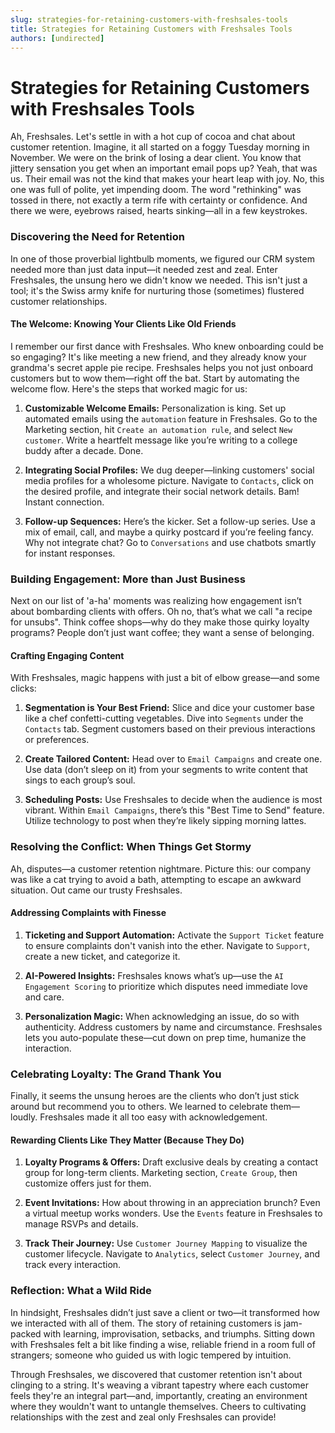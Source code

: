 ```yaml
---
slug: strategies-for-retaining-customers-with-freshsales-tools
title: Strategies for Retaining Customers with Freshsales Tools
authors: [undirected]
---
```



# Strategies for Retaining Customers with Freshsales Tools

Ah, Freshsales. Let's settle in with a hot cup of cocoa and chat about customer retention. Imagine, it all started on a foggy Tuesday morning in November. We were on the brink of losing a dear client. You know that jittery sensation you get when an important email pops up? Yeah, that was us. Their email was not the kind that makes your heart leap with joy. No, this one was full of polite, yet impending doom. The word "rethinking" was tossed in there, not exactly a term rife with certainty or confidence. And there we were, eyebrows raised, hearts sinking—all in a few keystrokes.

### Discovering the Need for Retention

In one of those proverbial lightbulb moments, we figured our CRM system needed more than just data input—it needed zest and zeal. Enter Freshsales, the unsung hero we didn't know we needed. This isn't just a tool; it's the Swiss army knife for nurturing those (sometimes) flustered customer relationships.

#### The Welcome: Knowing Your Clients Like Old Friends

I remember our first dance with Freshsales. Who knew onboarding could be so engaging? It's like meeting a new friend, and they already know your grandma's secret apple pie recipe. Freshsales helps you not just onboard customers but to wow them—right off the bat. Start by automating the welcome flow. Here's the steps that worked magic for us:

1. **Customizable Welcome Emails:** Personalization is king. Set up automated emails using the `automation` feature in Freshsales. Go to the Marketing section, hit `Create an automation rule`, and select `New customer`. Write a heartfelt message like you’re writing to a college buddy after a decade. Done.

2. **Integrating Social Profiles:** We dug deeper—linking customers' social media profiles for a wholesome picture. Navigate to `Contacts`, click on the desired profile, and integrate their social network details. Bam! Instant connection.

3. **Follow-up Sequences:** Here’s the kicker. Set a follow-up series. Use a mix of email, call, and maybe a quirky postcard if you’re feeling fancy. Why not integrate chat? Go to `Conversations` and use chatbots smartly for instant responses.

### Building Engagement: More than Just Business

Next on our list of 'a-ha' moments was realizing how engagement isn’t about bombarding clients with offers. Oh no, that’s what we call "a recipe for unsubs". Think coffee shops—why do they make those quirky loyalty programs? People don’t just want coffee; they want a sense of belonging.

#### Crafting Engaging Content

With Freshsales, magic happens with just a bit of elbow grease—and some clicks:

1. **Segmentation is Your Best Friend:** Slice and dice your customer base like a chef confetti-cutting vegetables. Dive into `Segments` under the `Contacts` tab. Segment customers based on their previous interactions or preferences.

2. **Create Tailored Content:** Head over to `Email Campaigns` and create one. Use data (don’t sleep on it) from your segments to write content that sings to each group’s soul.

3. **Scheduling Posts:** Use Freshsales to decide when the audience is most vibrant. Within `Email Campaigns`, there’s this "Best Time to Send" feature. Utilize technology to post when they’re likely sipping morning lattes.

### Resolving the Conflict: When Things Get Stormy

Ah, disputes—a customer retention nightmare. Picture this: our company was like a cat trying to avoid a bath, attempting to escape an awkward situation. Out came our trusty Freshsales.

#### Addressing Complaints with Finesse

1. **Ticketing and Support Automation:** Activate the `Support Ticket` feature to ensure complaints don't vanish into the ether. Navigate to `Support`, create a new ticket, and categorize it.

2. **AI-Powered Insights:** Freshsales knows what’s up—use the `AI Engagement Scoring` to prioritize which disputes need immediate love and care.

3. **Personalization Magic:** When acknowledging an issue, do so with authenticity. Address customers by name and circumstance. Freshsales lets you auto-populate these—cut down on prep time, humanize the interaction.

### Celebrating Loyalty: The Grand Thank You

Finally, it seems the unsung heroes are the clients who don’t just stick around but recommend you to others. We learned to celebrate them—loudly. Freshsales made it all too easy with acknowledgement.

#### Rewarding Clients Like They Matter (Because They Do)

1. **Loyalty Programs & Offers:** Draft exclusive deals by creating a contact group for long-term clients. Marketing section, `Create Group`, then customize offers just for them.

2. **Event Invitations:** How about throwing in an appreciation brunch? Even a virtual meetup works wonders. Use the `Events` feature in Freshsales to manage RSVPs and details.

3. **Track Their Journey:** Use `Customer Journey Mapping` to visualize the customer lifecycle. Navigate to `Analytics`, select `Customer Journey`, and track every interaction.

### Reflection: What a Wild Ride

In hindsight, Freshsales didn’t just save a client or two—it transformed how we interacted with all of them. The story of retaining customers is jam-packed with learning, improvisation, setbacks, and triumphs. Sitting down with Freshsales felt a bit like finding a wise, reliable friend in a room full of strangers; someone who guided us with logic tempered by intuition.

Through Freshsales, we discovered that customer retention isn't about clinging to a string. It's weaving a vibrant tapestry where each customer feels they're an integral part—and, importantly, creating an environment where they wouldn't want to untangle themselves. Cheers to cultivating relationships with the zest and zeal only Freshsales can provide!